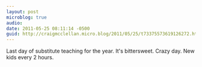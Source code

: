 ```yaml
---
layout: post
microblog: true
audio: 
date: 2011-05-25 08:11:14 -0500
guid: http://craigmcclellan.micro.blog/2011/05/25/t73375573619126272.html
---
```

Last day of substitute teaching for the year. It's bittersweet. Crazy day. New kids every 2 hours.
